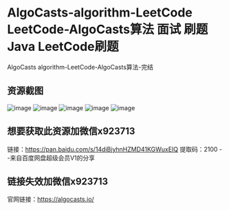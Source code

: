 # AlgoCasts-algorithm-LeetCode LeetCode-AlgoCasts算法 面试 刷题 Java LeetCode刷题
AlgoCasts algorithm-LeetCode-AlgoCasts算法-完结

## 资源截图

![image](https://user-images.githubusercontent.com/91378327/135392315-727fd18a-f57c-458a-b439-bb7b80317d19.png)
![image](https://user-images.githubusercontent.com/91378327/135392326-dd5fe0a2-48a2-4fbe-845c-351d2bd96f1e.png)
![image](https://user-images.githubusercontent.com/91378327/135392372-5772868b-b549-4a9b-a60e-a98fdcdfa1e6.png)
![image](https://user-images.githubusercontent.com/91378327/135392446-9800c36a-f566-43be-b607-4ba4f44d2c27.png)
![image](https://user-images.githubusercontent.com/91378327/135392485-99da2940-b8d2-41e7-9654-69d51c818dbb.png)

## 想要获取此资源加微信x923713

链接：https://pan.baidu.com/s/14diBjyhnHZMD41KGWuxEIQ 
提取码：2100 
--来自百度网盘超级会员V1的分享

## 链接失效加微信x923713 

官网链接：https://algocasts.io/
